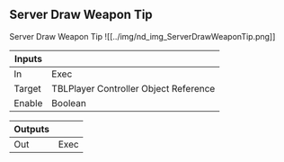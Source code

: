 ## Server Draw Weapon Tip
Server Draw Weapon Tip
![[../img/nd_img_ServerDrawWeaponTip.png]]

|Inputs||
|--|--|
| In | Exec |
| Target | TBLPlayer Controller Object Reference |
| Enable | Boolean |

|Outputs||
|--|--|
| Out | Exec |
